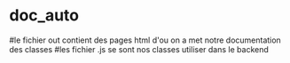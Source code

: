 # doc_auto
 #le fichier out contient des pages html d'ou on a met notre documentation des classes
 #les fichier .js se sont nos classes utiliser dans le backend 

